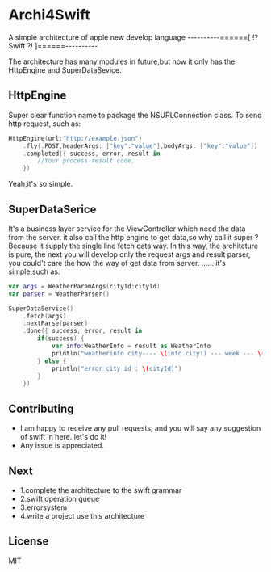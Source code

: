 Archi4Swift
===========

A simple architecture of apple new develop language        ----------======[ !? Swift ?! ]======----------

The architecture has many modules in future,but now it only has the HttpEngine and SuperDataSevice.

## HttpEngine

Super clear function name to package the NSURLConnection class. To send http request, such as:

```swift
HttpEngine(url:"http://example.json")
	.fly(.POST,headerArgs: ["key":"value"],bodyArgs: ["key":"value"])
	.completed({ success, error, result in 
		//Your process result code.
	})
```

Yeah,it's so simple.

## SuperDataSerice

It's a business layer service for the ViewController which need the data from the server, it also call the http engine to get data,so why call it super ?
Because it supply the single line fetch data way. In this way, the architeture is pure, the next you will develop only the request args and result parser,
you could't care the how the way of get data from server.  ...... it's simple,such as:

```swift
var args = WeatherParamArgs(cityId:cityId)
var parser = WeatherParser()   

SuperDataService()
	.fetch(args)
	.nextParse(parser)
	.done({ success, error, result in
    	if(success) {
        	var info:WeatherInfo = result as WeatherInfo
        	println("weatherinfo city---- \(info.city!) --- week --- \(info.week)")
    	} else {
        	println("error city id : \(cityId)")
    	}
	})
```

## Contributing
- I am happy to receive any pull requests, and you will say any suggestion of swift in here. let's do it!
- Any issue is appreciated.

## Next
- 1.complete the architecture to the swift grammar
- 2.swift operation queue
- 3.errorsystem
- 4.write a project use this architecture

## License
MIT
